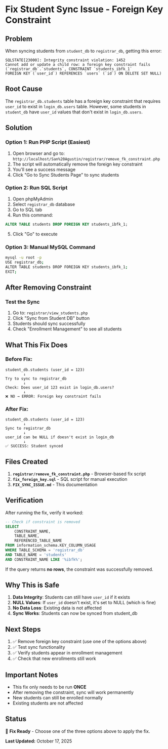# Fix Student Sync Issue - Foreign Key Constraint

## Problem
When syncing students from `student_db` to `registrar_db`, getting this error:
```
SQLSTATE[23000]: Integrity constraint violation: 1452 
Cannot add or update a child row: a foreign key constraint fails 
(`registrar_db`.`students`, CONSTRAINT `students_ibfk_1` 
FOREIGN KEY (`user_id`) REFERENCES `users` (`id`) ON DELETE SET NULL)
```

## Root Cause
The `registrar_db.students` table has a foreign key constraint that requires `user_id` to exist in `login_db.users` table. However, some students in `student_db` have `user_id` values that don't exist in `login_db.users`.

## Solution

### Option 1: Run PHP Script (Easiest)
1. Open browser and go to: `http://localhost/San%20Agustin/registrar/remove_fk_constraint.php`
2. The script will automatically remove the foreign key constraint
3. You'll see a success message
4. Click "Go to Sync Students Page" to sync students

### Option 2: Run SQL Script
1. Open phpMyAdmin
2. Select `registrar_db` database
3. Go to SQL tab
4. Run this command:
```sql
ALTER TABLE students DROP FOREIGN KEY students_ibfk_1;
```
5. Click "Go" to execute

### Option 3: Manual MySQL Command
```bash
mysql -u root -p
USE registrar_db;
ALTER TABLE students DROP FOREIGN KEY students_ibfk_1;
EXIT;
```

## After Removing Constraint

### Test the Sync
1. Go to: `registrar/view_students.php`
2. Click "Sync from Student DB" button
3. Students should sync successfully
4. Check "Enrollment Management" to see all students

## What This Fix Does

### Before Fix:
```
student_db.students (user_id = 123)
        ↓
Try to sync to registrar_db
        ↓
Check: Does user_id 123 exist in login_db.users?
        ↓
❌ NO → ERROR: Foreign key constraint fails
```

### After Fix:
```
student_db.students (user_id = 123)
        ↓
Sync to registrar_db
        ↓
user_id can be NULL if doesn't exist in login_db
        ↓
✅ SUCCESS: Student synced
```

## Files Created

1. **`registrar/remove_fk_constraint.php`** - Browser-based fix script
2. **`fix_foreign_key.sql`** - SQL script for manual execution
3. **`FIX_SYNC_ISSUE.md`** - This documentation

## Verification

After running the fix, verify it worked:

```sql
-- Check if constraint is removed
SELECT 
    CONSTRAINT_NAME,
    TABLE_NAME,
    REFERENCED_TABLE_NAME
FROM information_schema.KEY_COLUMN_USAGE
WHERE TABLE_SCHEMA = 'registrar_db'
AND TABLE_NAME = 'students'
AND CONSTRAINT_NAME LIKE '%ibfk%';
```

If the query returns **no rows**, the constraint was successfully removed.

## Why This is Safe

1. **Data Integrity**: Students can still have `user_id` if it exists
2. **NULL Values**: If `user_id` doesn't exist, it's set to NULL (which is fine)
3. **No Data Loss**: Existing data is not affected
4. **Sync Works**: Students can now be synced from student_db

## Next Steps

1. ✅ Remove foreign key constraint (use one of the options above)
2. ✅ Test sync functionality
3. ✅ Verify students appear in enrollment management
4. ✅ Check that new enrollments still work

## Important Notes

- This fix only needs to be run **ONCE**
- After removing the constraint, sync will work permanently
- New students can still be enrolled normally
- Existing students are not affected

## Status

🔧 **Fix Ready** - Choose one of the three options above to apply the fix.

**Last Updated:** October 17, 2025
